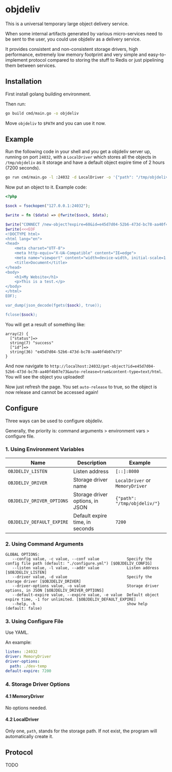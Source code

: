 # objdeliv

This is a universal temporary large object delivery service.

When some internal artifacts generated by various micro-services need to be sent to the user, you could use objdeliv as a delivery service.

It provides consistent and non-consistent storage drivers, high performance, extremely low memory footprint and very simple and easy-to-implement protocol compared to storing the stuff to Redis or just pipelining them between services.

## Installation

First install golang building environment.

Then run:

```sh
go build cmd/main.go -o objdeliv
```

Move `objdeliv` to `$PATH` and you can use it now.

## Example

Run the following code in your shell and you get a objdeliv server up, running on port `24032`, with a `LocalDriver` which stores all the objects in `/tmp/objdeliv` as it storage and have a default object expire time of 2 hours (7200 seconds).

```sh
go run cmd/main.go -l :24032 -d LocalDriver -o '{"path": "/tmp/objdeliv/"}' -e 7200
```

Now put an object to it. Example code:

```php
<?php

$sock = fsockopen("127.0.0.1:24032");

$write = fn ($data) => @fwrite($sock, $data);

$write("CONNECT /new-object?expire=60&id=e45d7d04-52b6-473d-bc78-aa40f4b07e73 HTTP/1.1\r\n\r\n");
$write(<<<EOF
<!DOCTYPE html>
<html lang="en">
<head>
    <meta charset="UTF-8">
    <meta http-equiv="X-UA-Compatible" content="IE=edge">
    <meta name="viewport" content="width=device-width, initial-scale=1.0">
    <title>Document</title>
</head>
<body>
    <h1>My Website</h1>
    <p>This is a test.</p>
</body>
</html>
EOF);

var_dump(json_decode(fgets($sock), true));

fclose($sock);
```

You will get a result of something like:

```text
array(2) {
  ["status"]=>
  string(7) "success"
  ["id"]=>
  string(36) "e45d7d04-52b6-473d-bc78-aa40f4b07e73"
}
```

And now navigate to `http://localhost:24032/get-object?id=e45d7d04-52b6-473d-bc78-aa40f4b07e73&auto-release=true&content-type=text/html`. You will see the object you uploaded!

Now just refresh the page. You set `auto-release` to true, so the object is now release and cannot be accessed again!

## Configure

Three ways can be used to configure objdeliv.

Generally, the priority is: command arguments > environment vars > configure file.

### 1. Using Environment Variables

| Name | Description | Example |
| ---- | ----------- | ------- |
| `OBJDELIV_LISTEN` | Listen address | `[::]:8080` |
| `OBJDELIV_DRIVER` | Storage driver name | `LocalDriver` or `MemoryDriver` |
| `OBJDELIV_DRIVER_OPTIONS` | Storage driver options, in JSON | `{"path": "/tmp/objdeliv/"}` |
| `OBJDELIV_DEFAULT_EXPIRE` | Default expire time, in seconds | `7200` |

### 2. Using Command Arguments

```text
GLOBAL OPTIONS:
   --config value, -c value, --conf value            Specify the config file path (default: "./configure.yml") [$OBJDELIV_CONFIG]
   --listen value, -l value, --addr value            Listen address [$OBJDELIV_LISTEN]
   --driver value, -d value                          Specify the storage driver [$OBJDELIV_DRIVER]
   --driver-options value, -o value                  Storage driver options, in JSON [$OBJDELIV_DRIVER_OPTIONS]
   --default-expire value, --expire value, -e value  Default object expire time, -1 for unlimited. [$OBJDELIV_DEFAULT_EXPIRE]
   --help, -h                                        show help (default: false)
```

### 3. Using Configure File

Use YAML.

An example:

```yaml
listen: :24032
driver: MemoryDriver
driver-options:
  path: ./dev-temp
default-expire: 7200
```

### 4. Storage Driver Options

#### 4.1 MemoryDriver

No options needed.

#### 4.2 LocalDriver

Only one, `path`, stands for the storage path. If not exist, the program will automatically create it.

## Protocol

TODO
